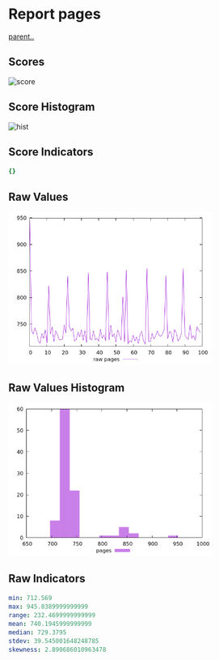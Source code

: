# Report pages

[parent..](./..)  


## Scores

![score](./score.png)  

## Score Histogram

![hist](./hist.png)  

## Score Indicators

```yaml
{}

```

## Raw Values

![raw](./raw.png)  

## Raw Values Histogram

![raw hist](./raw_hist.png)  

## Raw Indicators

```yaml
min: 712.569
max: 945.0389999999999
range: 232.4699999999999
mean: 740.1945999999999
median: 729.3795
stdev: 39.545001648248785
skewness: 2.890686010963478

```

<style>
  img {
    max-width: 80%;
  }
</style>
      
